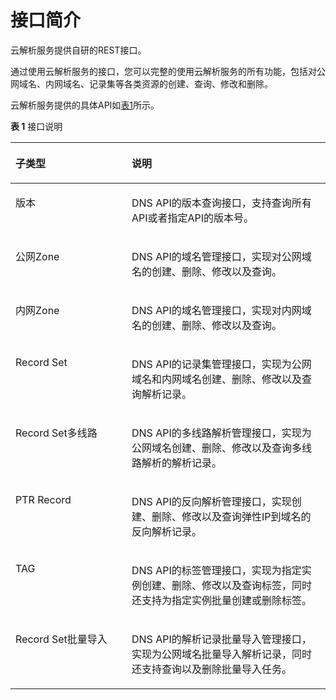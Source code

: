 # 接口简介<a name="ZH-CN_TOPIC_0132421999"></a>

云解析服务提供自研的REST接口。

通过使用云解析服务的接口，您可以完整的使用云解析服务的所有功能，包括对公网域名、内网域名、记录集等各类资源的创建、查询、修改和删除。

云解析服务提供的具体API如[表1](#table138131522381)所示。

**表 1**  接口说明

<a name="table138131522381"></a>
<table><thead align="left"><tr id="row1781315293816"><th class="cellrowborder" valign="top" width="36.9%" id="mcps1.2.3.1.1"><p id="p1981355253811"><a name="p1981355253811"></a><a name="p1981355253811"></a>子类型</p>
</th>
<th class="cellrowborder" valign="top" width="63.1%" id="mcps1.2.3.1.2"><p id="p281315263819"><a name="p281315263819"></a><a name="p281315263819"></a>说明</p>
</th>
</tr>
</thead>
<tbody><tr id="row9813152113817"><td class="cellrowborder" valign="top" width="36.9%" headers="mcps1.2.3.1.1 "><p id="p16813152123819"><a name="p16813152123819"></a><a name="p16813152123819"></a>版本</p>
</td>
<td class="cellrowborder" valign="top" width="63.1%" headers="mcps1.2.3.1.2 "><p id="p10814552153819"><a name="p10814552153819"></a><a name="p10814552153819"></a>DNS API的版本查询接口，支持查询所有API或者指定API的版本号。</p>
</td>
</tr>
<tr id="row11814185263819"><td class="cellrowborder" valign="top" width="36.9%" headers="mcps1.2.3.1.1 "><p id="p1681485293812"><a name="p1681485293812"></a><a name="p1681485293812"></a>公网Zone</p>
</td>
<td class="cellrowborder" valign="top" width="63.1%" headers="mcps1.2.3.1.2 "><p id="p13814145233816"><a name="p13814145233816"></a><a name="p13814145233816"></a>DNS API的域名管理接口，实现对公网域名的创建、删除、修改以及查询。</p>
</td>
</tr>
<tr id="row164093101809"><td class="cellrowborder" valign="top" width="36.9%" headers="mcps1.2.3.1.1 "><p id="p19409121016019"><a name="p19409121016019"></a><a name="p19409121016019"></a>内网Zone</p>
</td>
<td class="cellrowborder" valign="top" width="63.1%" headers="mcps1.2.3.1.2 "><p id="p2410151015017"><a name="p2410151015017"></a><a name="p2410151015017"></a>DNS API的域名管理接口，实现对内网域名的创建、删除、修改以及查询。</p>
</td>
</tr>
<tr id="row128140521381"><td class="cellrowborder" valign="top" width="36.9%" headers="mcps1.2.3.1.1 "><p id="p17814452203813"><a name="p17814452203813"></a><a name="p17814452203813"></a>Record Set</p>
</td>
<td class="cellrowborder" valign="top" width="63.1%" headers="mcps1.2.3.1.2 "><p id="p19814115273814"><a name="p19814115273814"></a><a name="p19814115273814"></a>DNS API的记录集管理接口，实现为公网域名和内网域名创建、删除、修改以及查询解析记录。</p>
</td>
</tr>
<tr id="row08141952193817"><td class="cellrowborder" valign="top" width="36.9%" headers="mcps1.2.3.1.1 "><p id="p781614529385"><a name="p781614529385"></a><a name="p781614529385"></a>Record Set多线路</p>
</td>
<td class="cellrowborder" valign="top" width="63.1%" headers="mcps1.2.3.1.2 "><p id="p198161452183815"><a name="p198161452183815"></a><a name="p198161452183815"></a>DNS API的多线路解析管理接口，实现为公网域名创建、删除、修改以及查询多线路解析的解析记录。</p>
</td>
</tr>
<tr id="row19816752163815"><td class="cellrowborder" valign="top" width="36.9%" headers="mcps1.2.3.1.1 "><p id="p3816185212381"><a name="p3816185212381"></a><a name="p3816185212381"></a>PTR Record</p>
</td>
<td class="cellrowborder" valign="top" width="63.1%" headers="mcps1.2.3.1.2 "><p id="p14816105210387"><a name="p14816105210387"></a><a name="p14816105210387"></a>DNS API的反向解析管理接口，实现创建、删除、修改以及查询弹性IP到域名的反向解析记录。</p>
</td>
</tr>
<tr id="row181655210387"><td class="cellrowborder" valign="top" width="36.9%" headers="mcps1.2.3.1.1 "><p id="p17816185210388"><a name="p17816185210388"></a><a name="p17816185210388"></a>TAG</p>
</td>
<td class="cellrowborder" valign="top" width="63.1%" headers="mcps1.2.3.1.2 "><p id="p7816135283812"><a name="p7816135283812"></a><a name="p7816135283812"></a>DNS API的标签管理接口，实现为指定实例创建、删除、修改以及查询标签，同时还支持为指定实例批量创建或删除标签。</p>
</td>
</tr>
<tr id="row16816155243810"><td class="cellrowborder" valign="top" width="36.9%" headers="mcps1.2.3.1.1 "><p id="p14816105213386"><a name="p14816105213386"></a><a name="p14816105213386"></a>Record Set批量导入</p>
</td>
<td class="cellrowborder" valign="top" width="63.1%" headers="mcps1.2.3.1.2 "><p id="p1881655203814"><a name="p1881655203814"></a><a name="p1881655203814"></a>DNS API的解析记录批量导入管理接口，实现为公网域名批量导入解析记录，同时还支持查询以及删除批量导入任务。</p>
</td>
</tr>
</tbody>
</table>

